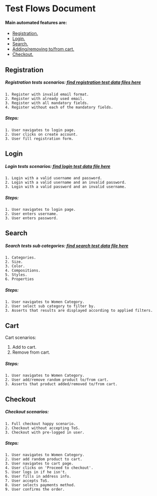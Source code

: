 # Test Flows Document
#### Main automated features are:
  - [Registration.](#registration)
  - [Login.](#login)
  - [Search.](#search)
  - [Adding/removing to/from cart.](#cart)
  - [Checkout.](#checkout)

## Registration
##### Registration tests scenarios: [find registration test data files here](https://git.toptal.com/screening/ahmed-hamada/blob/master/1_E2E_Tests/data/registration)
    1. Register with invalid email format.
    2. Register with already used email.
    3. Register with all mandatory fields.
    4. Register without each of the mandatory fields.
     
##### Steps:
    1. User navigates to login page.
    2. User clicks on create account.
    3. User fill registration form.
    
## Login
##### Login tests scenarios: [find login test data file here](https://git.toptal.com/screening/ahmed-hamada/blob/master/1_E2E_Tests/data/loginData.json)
    1. Login with a valid username and password.
    2. Login with a valid username and an invalid password.
    3. Login with a valid password and an invalid username.
     
##### Steps:
    1. User navigates to login page.
    2. User enters username.
    3. User enters password.
     
## Search
##### Search tests sub categories: [find search test data file here](https://git.toptal.com/screening/ahmed-hamada/blob/master/1_E2E_Tests/data/search)
    1. Categories.
    2. Size.
    3. Color.
    4. Compositions.
    5. Styles.
    6. Properties
       
##### Steps:
    1. User navigates to Women Category.
    2. User select sub category to filter by.
    3. Asserts that results are displayed according to applied filters.
    
## Cart
Cart scenarios:
1. Add to cart.
2. Remove from cart.

##### Steps:
    1. User navigates to Women Category.
    2. User add/remove random product to/from cart.
    3. Asserts that product added/removed to/from cart.

## Checkout
##### Checkout scenarios:
    1. Full checkout happy scenario.
    2. Checkout without accepting ToS.
    3. Checkout with pre-logged in user.

##### Steps:
    1. User navigates to Women Category.
    2. User add random product to cart.
    3. User navigates to cart page.
    4. User clicks on 'Proceed to checkout'.
    5. User logs in if he isn't.
    6. User fills in address info.
    7. User accepts ToS.
    8. User selects payments method.
    9. User confirms the order.
